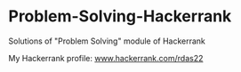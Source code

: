 # Problem-Solving-Hackerrank
Solutions of "Problem Solving" module of Hackerrank

My Hackerrank profile: www.hackerrank.com/rdas22